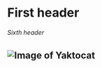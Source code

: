 # First header
###### Sixth header
## ![Image of Yaktocat](https://octodex.github.com/images/yaktocat.png)
